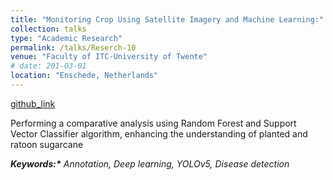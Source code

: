 ```yaml
---
title: "Monitoring Crop Using Satellite Imagery and Machine Learning:"
collection: talks
type: "Academic Research"
permalink: /talks/Reserch-10
venue: "Faculty of ITC-University of Twente"
# date: 201-03-01
location: "Enschede, Netherlands"
---
```


[github_link](http://example2.com)

 Performing a comparative analysis using Random Forest and Support Vector Classifier algorithm, enhancing the understanding of planted and ratoon sugarcane

___Keywords:*__  Annotation, Deep learning, YOLOv5, Disease detection_